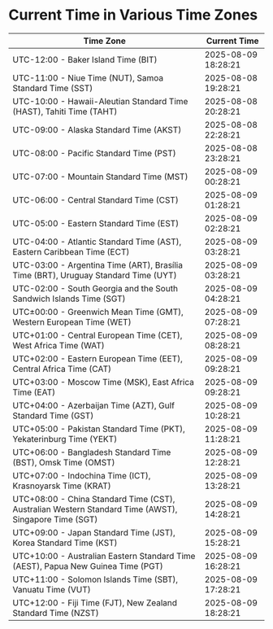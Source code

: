 # Current Time in Various Time Zones

| Time Zone | Current Time |
|-----------|--------------|
| UTC-12:00 - Baker Island Time (BIT) | 2025-08-09 18:28:21 |
| UTC-11:00 - Niue Time (NUT), Samoa Standard Time (SST) | 2025-08-08 19:28:21 |
| UTC-10:00 - Hawaii-Aleutian Standard Time (HAST), Tahiti Time (TAHT) | 2025-08-08 20:28:21 |
| UTC-09:00 - Alaska Standard Time (AKST) | 2025-08-08 22:28:21 |
| UTC-08:00 - Pacific Standard Time (PST) | 2025-08-08 23:28:21 |
| UTC-07:00 - Mountain Standard Time (MST) | 2025-08-09 00:28:21 |
| UTC-06:00 - Central Standard Time (CST) | 2025-08-09 01:28:21 |
| UTC-05:00 - Eastern Standard Time (EST) | 2025-08-09 02:28:21 |
| UTC-04:00 - Atlantic Standard Time (AST), Eastern Caribbean Time (ECT) | 2025-08-09 03:28:21 |
| UTC-03:00 - Argentina Time (ART), Brasília Time (BRT), Uruguay Standard Time (UYT) | 2025-08-09 03:28:21 |
| UTC-02:00 - South Georgia and the South Sandwich Islands Time (SGT) | 2025-08-09 04:28:21 |
| UTC±00:00 - Greenwich Mean Time (GMT), Western European Time (WET) | 2025-08-09 07:28:21 |
| UTC+01:00 - Central European Time (CET), West Africa Time (WAT) | 2025-08-09 08:28:21 |
| UTC+02:00 - Eastern European Time (EET), Central Africa Time (CAT) | 2025-08-09 09:28:21 |
| UTC+03:00 - Moscow Time (MSK), East Africa Time (EAT) | 2025-08-09 09:28:21 |
| UTC+04:00 - Azerbaijan Time (AZT), Gulf Standard Time (GST) | 2025-08-09 10:28:21 |
| UTC+05:00 - Pakistan Standard Time (PKT), Yekaterinburg Time (YEKT) | 2025-08-09 11:28:21 |
| UTC+06:00 - Bangladesh Standard Time (BST), Omsk Time (OMST) | 2025-08-09 12:28:21 |
| UTC+07:00 - Indochina Time (ICT), Krasnoyarsk Time (KRAT) | 2025-08-09 13:28:21 |
| UTC+08:00 - China Standard Time (CST), Australian Western Standard Time (AWST), Singapore Time (SGT) | 2025-08-09 14:28:21 |
| UTC+09:00 - Japan Standard Time (JST), Korea Standard Time (KST) | 2025-08-09 15:28:21 |
| UTC+10:00 - Australian Eastern Standard Time (AEST), Papua New Guinea Time (PGT) | 2025-08-09 16:28:21 |
| UTC+11:00 - Solomon Islands Time (SBT), Vanuatu Time (VUT) | 2025-08-09 17:28:21 |
| UTC+12:00 - Fiji Time (FJT), New Zealand Standard Time (NZST) | 2025-08-09 18:28:21 |

